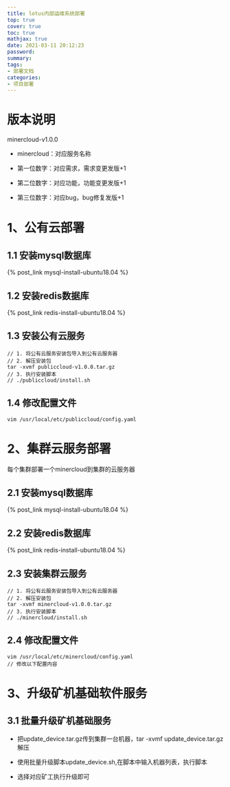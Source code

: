 ```yaml
---
title: lotus内部运维系统部署
top: true
cover: true
toc: true
mathjax: true
date: 2021-03-11 20:12:23
password:
summary:
tags:
- 部署文档
categories:
- 项目部署
---
```




# 版本说明

minercloud-v1.0.0

- minercloud：对应服务名称

- 第一位数字：对应需求，需求变更发版+1
- 第二位数字：对应功能，功能变更发版+1
- 第三位数字：对应bug，bug修复发版+1

# 1、公有云部署

## 1.1 安装mysql数据库

{% post_link mysql-install-ubuntu18.04 %}

## 1.2 安装redis数据库

{% post_link redis-install-ubuntu18.04 %}

## 1.3 安装公有云服务

```shell
// 1. 将公有云服务安装包导入到公有云服务器
// 2. 解压安装包
tar -xvmf publiccloud-v1.0.0.tar.gz
// 3. 执行安装脚本
// ./publiccloud/install.sh
```

## 1.4 修改配置文件

```shell
vim /usr/local/etc/publiccloud/config.yaml
```



# 2、集群云服务部署

每个集群部署一个minercloud到集群的云服务器

## 2.1 安装mysql数据库

{% post_link mysql-install-ubuntu18.04 %}

## 2.2 安装redis数据库

{% post_link redis-install-ubuntu18.04 %}

## 2.3 安装集群云服务

```shell
// 1. 将公有云服务安装包导入到公有云服务器
// 2. 解压安装包
tar -xvmf minercloud-v1.0.0.tar.gz
// 3. 执行安装脚本
// ./minercloud/install.sh
```

## 2.4 修改配置文件

```shell
vim /usr/local/etc/minercloud/config.yaml
// 修改以下配置内容
```



# 3、升级矿机基础软件服务

## 3.1 批量升级矿机基础服务

- 把update_device.tar.gz传到集群一台机器，tar -xvmf update_device.tar.gz解压 

- 使用批量升级脚本update_device.sh,在脚本中输入机器列表，执行脚本

  

- 选择对应矿工执行升级即可